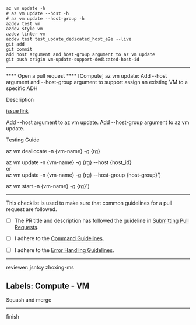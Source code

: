 ```
az vm update -h
# az vm update --host -h
# az vm update --host-group -h
azdev test vm
azdev style vm
azdev linter vm
azdev test test_update_dedicated_host_e2e --live
git add
git commit
add host argument and host-group argument to az vm update
git push origin vm-update-support-dedicated-host-id
```
--------------------------------------------------------
**** Open a pull request ****
[Compute] az vm update: Add --host argument and --host-group argument to support assign an existing VM to a specific ADH

Description

[issue link](https://github.com/Azure/azure-cli/issues/19622)

Add --host argument to az vm update.
Add --host-group argument to az vm update.

Testing Guide

az vm deallocate -n {vm-name} -g {rg}

az vm update -n {vm-name} -g {rg} --host {host_id}  
or  
az vm update -n {vm-name} -g {rg} --host-group {host-group}')

az vm start -n {vm-name} -g {rg}')

---

This checklist is used to make sure that common guidelines for a pull request are followed.

- [ ] The PR title and description has followed the guideline in [Submitting Pull Requests](https://github.com/Azure/azure-cli/tree/dev/doc/authoring_command_modules#submitting-pull-requests).

- [ ] I adhere to the [Command Guidelines](https://github.com/Azure/azure-cli/blob/dev/doc/command_guidelines.md).

- [ ] I adhere to the [Error Handling Guidelines](https://github.com/Azure/azure-cli/blob/dev/doc/error_handling_guidelines.md).

--------------------------------------------------------
reviewer:
jsntcy
zhoxing-ms

Labels:
Compute - VM
--------------------------------------------------------
Squash and merge

--------------------------------------------------------
finish